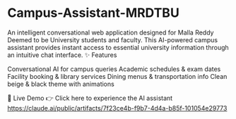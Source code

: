 # Campus-Assistant-MRDTBU
An intelligent conversational web application designed for Malla Reddy Deemed to be University students and faculty. This AI-powered campus assistant provides instant access to essential university information through an intuitive chat interface.
✨ Features

Conversational AI for campus queries
Academic schedules & exam dates
Facility booking & library services
Dining menus & transportation info
Clean beige & black theme with animations

🚀 Live Demo
👉 Click here to experience the AI assistant
https://claude.ai/public/artifacts/7f23ce4b-f9b7-4d4a-b85f-101054e29773
